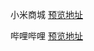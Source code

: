 小米商城
[预览地址](https://ye19960607.github.io/static-page//xiaomi/index.html)

哔哩哔哩
[预览地址](https://ye19960607.github.io/static-page//bilibili/index.html)
